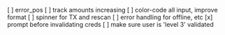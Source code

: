 [ ] error_pos
[ ] track amounts increasing
[ ] color-code all input, improve format
[ ] spinner for TX and rescan
[ ] error handling for offline, etc
[x] prompt before invalidating creds
[ ] make sure user is 'level 3' validated 
